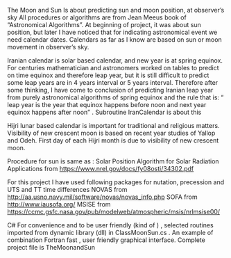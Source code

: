 The Moon and Sun
Is about predicting sun and moon position, at observer’s sky All procedures or algorithms are from Jean Meeus book of “Astronomical Algorithms”. At beginning of project, it was about sun position, but later I have noticed that for indicating astronomical event we need calendar dates. Calendars as far as I know are based on sun or moon movement in observer’s sky.

Iranian calendar is solar based calendar, and new year is at spring equinox. For centuries mathematician and astronomers worked on tables to predict on time equinox and therefore leap year, but it is still difficult to predict some leap years are in 4 years interval or 5 years interval. Therefore after some thinking, I have come to conclusion of predicting Iranian leap year from purely astronomical algorithms of spring equinox and the rule that is: “ leap year is the year that equinox happens before noon and next year equinox happens after noon” .   Subroutine IranCalendar is about this

Hijri lunar based calendar is important for traditional and religious matters. Visibility of new crescent  moon is based on recent year studies of Yallop and Odeh. First day of each Hijri month is due to visibility of new crescent moon. 

Procedure for sun is same as : Solar Position Algorithm for Solar Radiation Applications
from  https://www.nrel.gov/docs/fy08osti/34302.pdf

For this project I have used following packages for nutation, precession and UTS and TT time differences
NOVAS from http://aa.usno.navy.mil/software/novas/novas_info.php
SOFA from http://www.iausofa.org/
MSISE from https://ccmc.gsfc.nasa.gov/pub/modelweb/atmospheric/msis/nrlmsise00/

C#
For convenience and to be user friendly (kind of ) , selected routines imported from dynamic library (dll) in ClassMoonSun.cs . An example of combination Fortran fast , user friendly graphical interface. Complete project file is TheMoonandSun 
